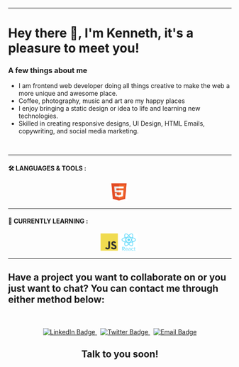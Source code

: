 
---



# Hey there :wave:, I'm Kenneth, it's a pleasure to meet you!

### A few things about me
- I am frontend web developer doing all things creative to make the web a more unique and awesome place.
- Coffee, photography, music and art are my happy places 
- I enjoy bringing a static design or idea to life and learning new technologies.
- Skilled in creating responsive designs, UI Design, HTML Emails, copywriting, and social media marketing.
<!-- - Graduated in 2021 with a B.S. in Web Design & Development from Southern New Hampshire University
 - Currently working on a web application for film photography and for international travel -->

<br>

---

#### :hammer_and_wrench: LANGUAGES & TOOLS :
<div align="center">
<div>
  <img src="https://github.com/devicons/devicon/blob/master/icons/html5/html5-original.svg" title="HTML5" alt="HTML" width="40" height="40"/>&nbsp;

 
</div>
</div>

---

#### :book: CURRENTLY LEARNING :
<div align="center">
  <img src="https://github.com/devicons/devicon/blob/master/icons/javascript/javascript-original.svg" title="JavaScript" alt="JavaScript" width="40" height="40"/>&nbsp;<img src="https://github.com/devicons/devicon/blob/master/icons/react/react-original-wordmark.svg" title="React" alt="React" width="40" height="40"/>&nbsp;
  </div>

---

## Have a project you want to collaborate on or you just want to chat? You can contact me through either method below:
<div id="badges" align="center">
  <br><br>
  <a href="[https://www.linkedin.com/in/kdbrand](https://www.linkedin.com/in/wozzer/)">
    <img src="https://img.shields.io/badge/LinkedIn-blue?style=for-the-badge&logo=linkedin&logoColor=white" alt="LinkedIn Badge"/>
  </a>&nbsp;
  <a href="[https://www.twitter.com/mrdebonairfox](https://twitter.com/tenzinwoz)">
    <img src="https://img.shields.io/badge/Twitter-blue?style=for-the-badge&logo=twitter&logoColor=white&color=1DA1F2" alt="Twitter Badge" />
  </a>&nbsp;
  <a href="mailto:tenzinwoeser15@gmail.com">
    <img src="https://img.shields.io/badge/Gmail-blue?style=for-the-badge&logo=gmail&logoColor=white&color=bb001b" alt="Email Badge" />
  </a>
  
  
  <h2>Talk to you soon!</h2>
</div>

